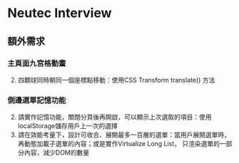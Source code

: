 # Neutec Interview

## 額外需求

### 主頁面九宮格動畫

2. 四顆球同時朝同一個座標點移動：使用CSS Transform translate() 方法

### 側邊選單記憶功能

2. 請實作記憶功能，關閉分頁後再開啟，可以顯示上次選取的項目：使用localStorage儲存用戶上一次的選擇
3. 請在效能考量下，設計可收合、展開最多一百層的選單：當用戶展開選單時，再動態加載子選單的內容；或是實作Virtualize Long List，
   只渲染選單的一部分內容，減少DOM的數量
